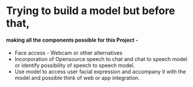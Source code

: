 # Trying to build a model but before that,
#### making all the components possible for this Project -

- Face access - Webcam or other alternatives
- Incorporation of Opensource speech to chat and chat to speech model or identify possibility of speech to speech model.
- Use model to access user facial expression and accompany it with the model and possible think of web or app integration.

